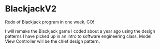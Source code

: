 BlackjackV2
===========

Redo of Blackjack program in one week, GO!


I will remake the Blackjack game I coded about a year ago using the design patterns I have picked up in an intro 
to software engineering class. Model View Controller will be the chief design pattern.
